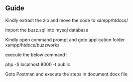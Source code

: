 
## Guide

Kindly extract the zip and move the code to xampp/htdocs/


Import the buzz.sql into mysql database

Kindly open command prompt and goto application folder xampp/htdocs/buzzworks

execute the below command :

php -S localhost:8000 -t public

Goto Postman and execute the steps in document.docx file

